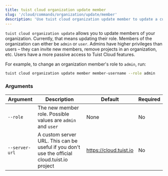 ```yaml
---
title: tuist cloud organization update member
slug: '/cloud/commands/organization/update/member'
description: 'Use tuist cloud organization update member to update a current member of your organization.'
---
```


`tuist cloud organization update` allows you to update members of your organization. Currently, that means updating their role. Members of the organization can either be `admin` or `user`. Admins have higher privileges than users – they can invite new members, remove projects in an organization, etc. Users have a more passive access to Tuist Cloud features.

For example, to change an organization member's role to `admin`, run:
```sh
tuist cloud organization update member member-username --role admin
```


### Arguments

| Argument | Description | Default | Required |
| -------- | ----------- | ------- | -------- |
| `--role` | The new member role. Possible values are `admin` and `user` | None | No |
| `--server-url` | A custom server URL. This can be useful if you don't use the official cloud.tuist.io project | https://cloud.tuist.io  | No |